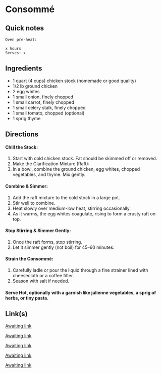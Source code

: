 # Consommé

## Quick notes 
```
Oven pre-heat:

x hours
Serves: x
```

## Ingredients
+ 1 quart (4 cups) chicken stock (homemade or good quality)
+ 1/2 lb ground chicken
+ 2 egg whites
+ 1 small onion, finely chopped
+ 1 small carrot, finely chopped
+ 1 small celery stalk, finely chopped
+ 1 small tomato, chopped (optional)
+ 1 sprig thyme



## Directions
#### Chill the Stock:
1. Start with cold chicken stock. Fat should be skimmed off or removed.
1. Make the Clarification Mixture (Raft):
1. In a bowl, combine the ground chicken, egg whites, chopped vegetables, and thyme. Mix gently.

#### Combine & Simmer:
1. Add the raft mixture to the cold stock in a large pot.
1. Stir well to combine.
1. Heat slowly over medium-low heat, stirring occasionally.
1. As it warms, the egg whites coagulate, rising to form a crusty raft on top.

#### Stop Stirring & Simmer Gently:
1. Once the raft forms, stop stirring.
1. Let it simmer gently (not boil) for 45–60 minutes.

#### Strain the Consommé:
1. Carefully ladle or pour the liquid through a fine strainer lined with cheesecloth or a coffee filter.
1. Season with salt if needed.

#### Serve Hot, optionally with a garnish like julienne vegetables, a sprig of herbs, or tiny pasta.


## Link(s)
[Awaiting link](url)

[Awaiting link](url)

[Awaiting link](url)

[Awaiting link](url)

[Awaiting link](url)
